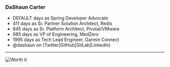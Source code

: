 ### DaShaun Carter

- <span id="the-number-of-days">DEFAULT</span> days as Spring Developer Advocate
- 411 days as Sr. Partner Solution Architect, Redis
- 845 days as Sr. Platform Architect, Pivotal/VMware
- 985 days as VP of Engineering, MedZero
- 1995 days as Tech Lead Engineer, Garmin Connect
- @dashaun on (Twitter|GitHub|GitLab|LinkedIn)

---


![Worth it](images/WorthIt.png)